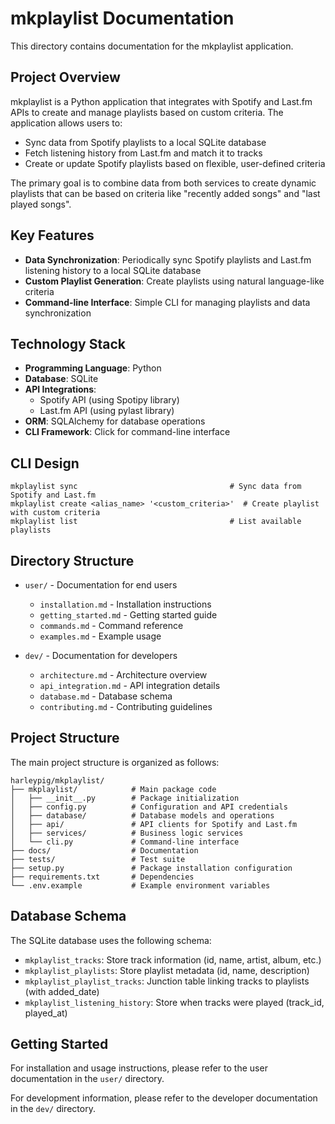 
# mkplaylist Documentation

This directory contains documentation for the mkplaylist application.

## Project Overview

mkplaylist is a Python application that integrates with Spotify and Last.fm
APIs to create and manage playlists based on custom criteria. The application
allows users to:

- Sync data from Spotify playlists to a local SQLite database
- Fetch listening history from Last.fm and match it to tracks
- Create or update Spotify playlists based on flexible, user-defined criteria

The primary goal is to combine data from both services to create dynamic
playlists that can be based on criteria like "recently added songs" and "last
played songs".

## Key Features

- **Data Synchronization**: Periodically sync Spotify playlists and Last.fm listening history to a local SQLite database
- **Custom Playlist Generation**: Create playlists using natural language-like criteria
- **Command-line Interface**: Simple CLI for managing playlists and data synchronization

## Technology Stack

- **Programming Language**: Python
- **Database**: SQLite
- **API Integrations**:
  - Spotify API (using Spotipy library)
  - Last.fm API (using pylast library)
- **ORM**: SQLAlchemy for database operations
- **CLI Framework**: Click for command-line interface

## CLI Design

```
mkplaylist sync                                  # Sync data from Spotify and Last.fm
mkplaylist create <alias_name> '<custom_criteria>'  # Create playlist with custom criteria
mkplaylist list                                  # List available playlists
```

## Directory Structure

- `user/` - Documentation for end users
  - `installation.md` - Installation instructions
  - `getting_started.md` - Getting started guide
  - `commands.md` - Command reference
  - `examples.md` - Example usage

- `dev/` - Documentation for developers
  - `architecture.md` - Architecture overview
  - `api_integration.md` - API integration details
  - `database.md` - Database schema
  - `contributing.md` - Contributing guidelines

## Project Structure

The main project structure is organized as follows:

```
harleypig/mkplaylist/
├── mkplaylist/            # Main package code
│   ├── __init__.py        # Package initialization
│   ├── config.py          # Configuration and API credentials
│   ├── database/          # Database models and operations
│   ├── api/               # API clients for Spotify and Last.fm
│   ├── services/          # Business logic services
│   └── cli.py             # Command-line interface
├── docs/                  # Documentation
├── tests/                 # Test suite
├── setup.py               # Package installation configuration
├── requirements.txt       # Dependencies
└── .env.example           # Example environment variables
```

## Database Schema

The SQLite database uses the following schema:

- `mkplaylist_tracks`: Store track information (id, name, artist, album, etc.)
- `mkplaylist_playlists`: Store playlist metadata (id, name, description)
- `mkplaylist_playlist_tracks`: Junction table linking tracks to playlists (with added_date)
- `mkplaylist_listening_history`: Store when tracks were played (track_id, played_at)

## Getting Started

For installation and usage instructions, please refer to the user
documentation in the `user/` directory.

For development information, please refer to the developer documentation in
the `dev/` directory.

